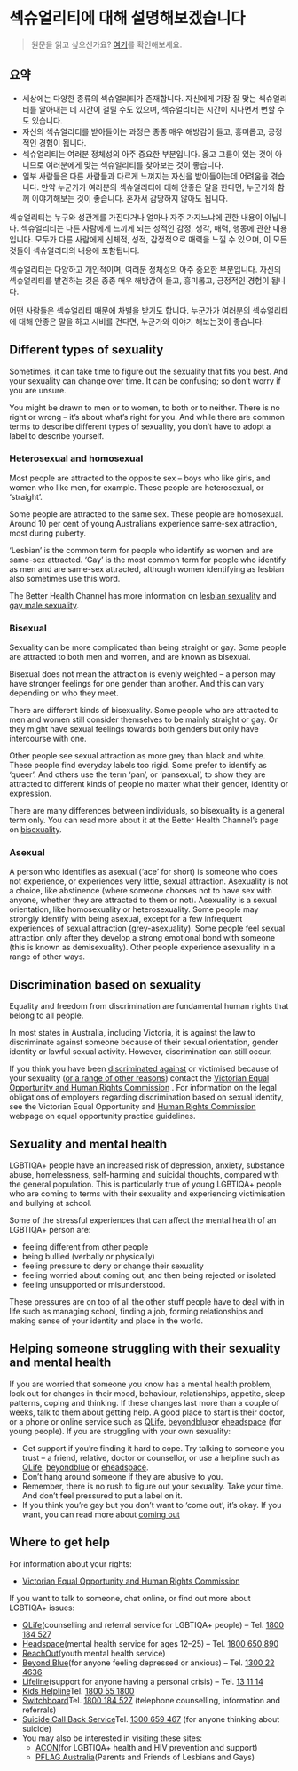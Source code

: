 # 섹슈얼리티에 대해 설명해보겠습니다
> 원문을 읽고 싶으신가요? [여기](https://www.betterhealth.vic.gov.au/health/healthyliving/Sexuality-explained)를 확인해보세요.

## 요약
- 세상에는 다양한 종류의 섹슈얼리티가 존재합니다. 자신에게 가장 잘 맞는 섹슈얼리티를 알아내는 데 시간이 걸릴 수도 있으며, 섹슈얼리티는 시간이 지나면서 변할 수도 있습니다.
- 자신의 섹슈얼리티를 받아들이는 과정은 종종 매우 해방감이 들고, 흥미롭고, 긍정적인 경험이 됩니다.
- 섹슈얼리티는 여러분 정체성의 아주 중요한 부분입니다. 옳고 그름이 있는 것이 아니므로 여러분에게 맞는 섹슈얼리티를 찾아보는 것이 좋습니다.
- 일부 사람들은 다른 사람들과 다르게 느껴지는 자신을 받아들이는데 어려움을 겪습니다. 만약 누군가가 여러분의 섹슈얼리티에 대해 안좋은 말을 한다면, 누군가와 함께 이야기해보는 것이 좋습니다. 혼자서 감당하지 않아도 됩니다.

섹슈얼리티는 누구와 성관계를 가진다거나 얼마나 자주 가지느냐에 관한 내용이 아닙니다. 섹슈얼리티는 다른 사람에게 느끼게 되는 성적인 감정, 생각, 매력, 행동에 관한 내용입니다. 모두가 다른 사람에게 신체적, 성적, 감정적으로 매력을 느낄 수 있으며, 이 모든 것들이 섹슈얼리티의 내용에 포함됩니다.

섹슈얼리티는 다양하고 개인적이며, 여러분 정체성의 아주 중요한 부분입니다. 자신의 섹슈얼리티를 발견하는 것은 종종 매우 해방감이 들고, 흥미롭고, 긍정적인 경험이 됩니다.

어떤 사람들은 섹슈얼리티 때문에 차별을 받기도 합니다. 누군가가 여러분의 섹슈얼리티에 대해 안좋은 말을 하고 시비를 건다면, 누군가와 이야기 해보는것이 좋습니다.


## Different types of sexuality
Sometimes, it can take time to figure out the sexuality that fits you best. And your sexuality can change over time. It can be confusing; so don’t worry if you are unsure.

You might be drawn to men or to women, to both or to neither. There is no right or wrong – it’s about what’s right for you. And while there are common terms to describe different types of sexuality, you don’t have to adopt a label to describe yourself.

### Heterosexual and homosexual
Most people are attracted to the opposite sex – boys who like girls, and women who like men, for example. These people are heterosexual, or ‘straight’.

Some people are attracted to the same sex. These people are homosexual. Around 10 per cent of young Australians experience same-sex attraction, most during puberty.

‘Lesbian’ is the common term for people who identify as women and are same-sex attracted. ‘Gay’ is the most common term for people who identify as men and are same-sex attracted, although women identifying as lesbian also sometimes use this word.

The Better Health Channel has more information on [lesbian sexuality](https://www.betterhealth.vic.gov.au/health/healthyliving/lesbian-sexuality) and [gay male sexuality](https://www.betterhealth.vic.gov.au/health/healthyliving/gay%20male%20sexuality).


### Bisexual
Sexuality can be more complicated than being straight or gay. Some people are attracted to both men and women, and are known as bisexual.

Bisexual does not mean the attraction is evenly weighted – a person may have stronger feelings for one gender than another. And this can vary depending on who they meet.

There are different kinds of bisexuality. Some people who are attracted to men and women still consider themselves to be mainly straight or gay. Or they might have sexual feelings towards both genders but only have intercourse with one.

Other people see sexual attraction as more grey than black and white. These people find everyday labels too rigid. Some prefer to identify as ‘queer’. And others use the term ‘pan’, or ‘pansexual’, to show they are attracted to different kinds of people no matter what their gender, identity or expression.

There are many differences between individuals, so bisexuality is a general term only. You can read more about it at the Better Health Channel’s page on [bisexuality](https://www.betterhealth.vic.gov.au/health/healthyliving/bisexuality).


### Asexual
A person who identifies as asexual (‘ace’ for short) is someone who does not experience, or experiences very little, sexual attraction. Asexuality is not a choice, like abstinence (where someone chooses not to have sex with anyone, whether they are attracted to them or not). Asexuality is a sexual orientation, like homosexuality or heterosexuality. Some people may strongly identify with being asexual, except for a few infrequent experiences of sexual attraction (grey-asexuality). Some people feel sexual attraction only after they develop a strong emotional bond with someone (this is known as demisexuality). Other people experience asexuality in a range of other ways.


## Discrimination based on sexuality
Equality and freedom from discrimination are fundamental human rights that belong to all people.

In most states in Australia, including Victoria, it is against the law to discriminate against someone because of their sexual orientation, gender identity or lawful sexual activity. However, discrimination can still occur.

If you think you have been [discriminated against](https://www.humanrightscommission.vic.gov.au/discrimination) or victimised because of your sexuality ([or a range of other reasons](https://www.humanrights.vic.gov.au/for-individuals/discrimination/)) contact the [Victorian Equal Opportunity and Human Rights Commission](https://www.humanrightscommission.vic.gov.au/home/about-us/contact-us) [](https://www.humanrightscommission.vic.gov.au/home/about-us/contact-us). For information on the legal obligations of employers regarding discrimination based on sexual identity, see the Victorian Equal Opportunity and [Human Rights Commission](https://www.humanrights.vic.gov.au/) webpage on equal opportunity practice guidelines.


## Sexuality and mental health
LGBTIQA+ people have an increased risk of depression, anxiety, substance abuse, homelessness, self-harming and suicidal thoughts, compared with the general population. This is particularly true of young LGBTIQA+ people who are coming to terms with their sexuality and experiencing victimisation and bullying at school.

Some of the stressful experiences that can affect the mental health of an LGBTIQA+ person are:

- feeling different from other people
- being bullied (verbally or physically)
- feeling pressure to deny or change their sexuality
- feeling worried about coming out, and then being rejected or isolated
- feeling unsupported or misunderstood.

These pressures are on top of all the other stuff people have to deal with in life such as managing school, finding a job, forming relationships and making sense of your identity and place in the world.


## Helping someone struggling with their sexuality and mental health
If you are worried that someone you know has a mental health problem, look out for changes in their mood, behaviour, relationships, appetite, sleep patterns, coping and thinking. If these changes last more than a couple of weeks, talk to them about getting help. A good place to start is their doctor, or a phone or online service such as [QLife](https://qlife.org.au/), [beyondblue](https://www.beyondblue.org.au/)or [eheadspace](https://www.eheadspace.org.au/) (for young people). If you are struggling with your own sexuality:

- Get support if you’re finding it hard to cope. Try talking to someone you trust – a friend, relative, doctor or counsellor, or use a helpline such as [QLife](https://qlife.org.au/), [beyondblue](https://www.beyondblue.org.au/) or [eheadspace](https://www.eheadspace.org.au/).
- Don’t hang around someone if they are abusive to you.
- Remember, there is no rush to figure out your sexuality. Take your time. And don’t feel pressured to put a label on it.
- If you think you’re gay but you don’t want to ‘come out’, it’s okay. If you want, you can read more about [coming out](http://au.reachout.com/coming-out)


## Where to get help
For information about your rights:

- [Victorian Equal Opportunity and Human Rights Commission](http://www.humanrightscommission.vic.gov.au/discrimination/discrimination/types-of-discrimination/gender-identity-lawful-sexual-activity-sexual-orientation)

If you want to talk to someone, chat online, or find out more about LGBTIQA+ issues:

- [QLife](https://qlife.org.au)(counselling and referral service for LGBTIQA+ people) – Tel. [1800 184 527](tel:1800184527)
- [Headspace](https://headspace.org.au/)(mental health service for ages 12–25) – Tel. [1800 650 890](tel:1800650890)
- [ReachOut](http://au.reachout.com)(youth mental health service)
- [Beyond Blue](https://www.beyondblue.org.au)(for anyone feeling depressed or anxious) – Tel. [1300 22 4636](tel:1300224636)
- [Lifeline](https://www.lifeline.org.au)(support for anyone having a personal crisis) – Tel. [13 11 14](tel:131114)
- [Kids Helpline](https://kidshelpline.com.au)Tel. [1800 55 1800](tel:1800551800)
- [Switchboard](http://www.switchboard.org.au)Tel. [1800 184 527](tel:1800184527) (telephone counselling, information and referrals)
- [Suicide Call Back Service](https://www.suicidecallbackservice.org.au)Tel. [1300 659 467](tel:1300659467) (for anyone thinking about suicide)
- You may also be interested in visiting these sites:
	- [ACON](http://www.acon.org.au)(for LGBTIQA+ health and HIV prevention and support)
	- [PFLAG Australia](http://pflagaustralia.org.au/)(Parents and Friends of Lesbians and Gays)
